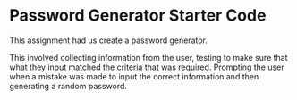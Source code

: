 # Password Generator Starter Code

This assignment had us create a password generator.

This involved collecting information from the user, testing to make sure that what they input matched the criteria that was required.  Prompting the user when a mistake was made to input the correct information and then generating a random password.

